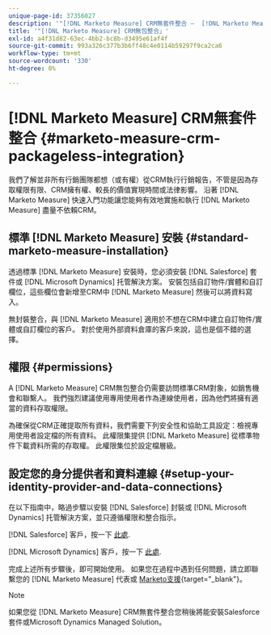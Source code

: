 ```yaml
---
unique-page-id: 37356027
description: '"[!DNL Marketo Measure] CRM無套件整合 —  [!DNL Marketo Measure]  — 產品檔案」'
title: '"[!DNL Marketo Measure] CRM無包整合」'
exl-id: a4f31d82-63ec-4bb2-bc8b-d3495e61af4f
source-git-commit: 993a326c377b3b6ff48c4e0114b59297f9ca2ca6
workflow-type: tm+mt
source-wordcount: '330'
ht-degree: 0%

---
```


# [!DNL Marketo Measure] CRM無套件整合 {#marketo-measure-crm-packageless-integration}

我們了解並非所有行銷團隊都想（或有權）從CRM執行行銷報告，不管是因為存取權限有限、CRM擁有權、較長的價值實現時間或法律影響。 沿著 [!DNL Marketo Measure] 快速入門功能讓您能夠有效地實施和執行 [!DNL Marketo Measure] 盡量不依賴CRM。

## 標準 [!DNL Marketo Measure] 安裝 {#standard-marketo-measure-installation}

透過標準 [!DNL Marketo Measure] 安裝時，您必須安裝 [!DNL Salesforce] 套件或 [!DNL Microsoft Dynamics] 托管解決方案。 安裝包括自訂物件/實體和自訂欄位，這些欄位會新增至CRM中 [!DNL Marketo Measure] 然後可以將資料寫入。

無封裝整合，與 [!DNL Marketo Measure] 適用於不想在CRM中建立自訂物件/實體或自訂欄位的客戶。 對於使用外部資料倉庫的客戶來說，這也是個不錯的選擇。

## 權限 {#permissions}

A [!DNL Marketo Measure] CRM無包整合仍需要訪問標準CRM對象，如銷售機會和聯繫人。 我們強烈建議使用專用使用者作為連線使用者，因為他們將擁有適當的資料存取權限。

為確保從CRM正確提取所有資料，我們需要下列安全性和協助工具設定：檢視專用使用者設定檔的所有資料。 此權限集提供 [!DNL Marketo Measure] 從標準物件下載資料所需的存取權。 此權限集位於設定檔層級。

## 設定您的身分提供者和資料連線 {#setup-your-identity-provider-and-data-connections}

在以下指南中，略過步驟以安裝 [!DNL Salesforce] 封裝或 [!DNL Microsoft Dynamics] 托管解決方案，並只遵循權限和整合指示。

[!DNL Salesforce] 客戶，按一下 [此處](/help/configuration-and-setup/marketo-measure-and-salesforce/marketo-measure-salesforce-package-installation-and-set-up.md).

[!DNL Microsoft Dynamics] 客戶，按一下 [此處](/help/marketo-measure-and-dynamics/getting-started-with-marketo-measure-and-dynamics/microsoft-dynamics-crm-installation-guide.md).

完成上述所有步驟後，即可開始使用。 如果您在過程中遇到任何問題，請立即聯繫您的 [!DNL Marketo Measure] 代表或 [Marketo支援](https://nation.marketo.com/t5/support/ct-p/Support){target=&quot;_blank&quot;}。

>[!NOTE]
>
>如果您從 [!DNL Marketo Measure] CRM無套件整合您稍後將能安裝Salesforce套件或Microsoft Dynamics Managed Solution。

